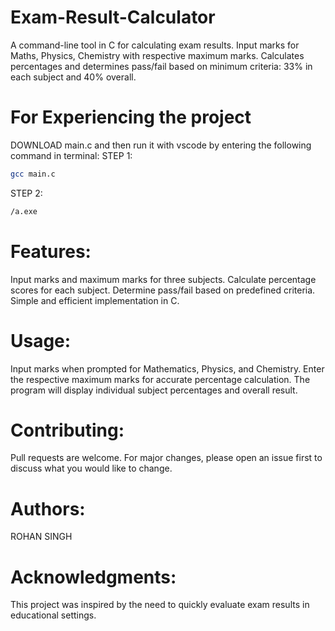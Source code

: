 # Exam-Result-Calculator
A command-line tool in C for calculating exam results. Input marks for Maths, Physics, Chemistry with respective maximum marks. Calculates percentages and determines pass/fail based on minimum criteria: 33% in each subject and 40% overall.

# For Experiencing the project

DOWNLOAD main.c and then run it with vscode by entering the following command in terminal:
STEP 1:
```bash
gcc main.c
```
STEP 2:
```bash
/a.exe 
```

# Features:

Input marks and maximum marks for three subjects.
Calculate percentage scores for each subject.
Determine pass/fail based on predefined criteria.
Simple and efficient implementation in C.

# Usage:

Input marks when prompted for Mathematics, Physics, and Chemistry.
Enter the respective maximum marks for accurate percentage calculation.
The program will display individual subject percentages and overall result.

# Contributing:

Pull requests are welcome. For major changes, please open an issue first to discuss what you would like to change.

# Authors:

ROHAN SINGH

# Acknowledgments:

This project was inspired by the need to quickly evaluate exam results in educational settings.
